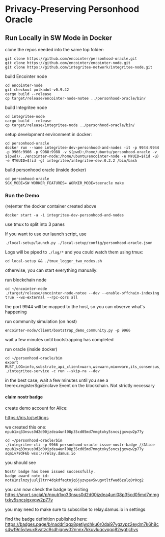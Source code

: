# Privacy-Preserving Personhood Oracle

## Run Locally in SW Mode in Docker

clone the repos needed into the same top folder:
```
git clone https://github.com/encointer/personhood-oracle.git
git clone https://github.com/encointer/encointer-node.git
git clone https://github.com/integritee-network/integritee-node.git
```

build Encointer node

```
cd encointer-node
git checkout polkadot-v0.9.42
cargo build --release
cp target/release/encointer-node-notee ../personhood-oracle/bin/
```

build Integritee node

```
cd integritee-node
cargo build --release
cp target/release/integritee-node ../personhood-oracle/bin/
```

setup development environment in docker:

```
cd personhood-oracle
docker run --name integritee-dev-personhood-and-nodes -it -p 9944:9944 -p 9966:9966 -p 9988:9988 -v $(pwd):/home/ubuntu/personhood-oracle -v $(pwd)/../encointer-node:/home/ubuntu/encointer-node -e MYUID=$(id -u) -e MYGUID=$(id -g) integritee/integritee-dev:0.2.2 /bin/bash
```

build personhood oracle (inside docker)
```
cd personhood-oracle
SGX_MODE=SW WORKER_FEATURES= WORKER_MODE=teeracle make
```

### Run the Demo

(re)enter the docker container created above
```
docker start -a -i integritee-dev-personhood-and-nodes
```
use tmux to split into 3 panes

If you want to use our launch script, use

```
./local-setup/launch.py ./local-setup/config/personhood-oracle.json
```
Logs will be piped to `./log/*` and you could watch them using tmux:
```
cd local-setup && ./tmux_logger_two_nodes.sh
```
otherwise, you can start everything manually:

run blockchain node
```
cd ~/encointer-node
./target/release/encointer-node-notee --dev --enable-offchain-indexing true --ws-external --rpc-cors all
```
the port 9944 will be mapped to the host, so you can observe what's happening

run community simulation (on host)
```
encointer-node/client/bootstrap_demo_community.py -p 9966
```
wait a few minutes until bootstrapping has completed

run oracle (inside docker)
```
cd ~/personhood-oracle/bin
export RUST_LOG=info,substrate_api_client=warn,ws=warn,mio=warn,its_consensus_common=info,sidechain=info,integritee_service=trace,enclave_runtime=trace,ac_node_api=warn,sp_io=warn,itc_parentchain_indirect_calls_executor=trace,itp_stf_executor=trace,itc_parentchain_light_client=trace,itc_parentchain_block_importer=trace,itp_stf_state_handler=trace,itc_direct_rpc_server=trace
./integritee-service -c run --skip-ra --dev
```
in the best case, wait a few minutes until you see a teerex.registerSgxEnclave Event on the blockchain. Not strictly necessary

#### claim nostr badge 

create demo account for Alice:

https://iris.to/settings

we created this one: `npub1xq33nsus0d2d00jzdea4unl08p35cd05md7mmgtxky5sncsjgxvqw2p77y`

```
cd ~/personhood-oracle/bin
./integritee-cli -p 9966 personhood-oracle issue-nostr-badge //Alice npub1xq33nsus0d2d00jzdea4unl08p35cd05md7mmgtxky5sncsjgxvqw2p77y sqm1v79dF6b wss://relay.damus.io
```
you should see

```
Nostr badge has been issued successfully.
badge award note id: note1nzlnzyjuuljltrr4dqkdfaqtnjq6jyzvpev5wugvtltfwud6zulq0r0cg2
```
you can now check the badge by visiting
https://snort.social/p/npub1xq33nsus0d2d00jzdea4unl08p35cd05md7mmgtxky5sncsjgxvqw2p77y

you may need to make sure to subscribe to relay.damus.io in settings

find the badge definition published here:
https://badges.page/b/naddr1qqx8qetjwdhku6r0daj97vgzypz2eydm7k6h8cs4wf9n5ylwux8vatzc9sdhjqnw02nnnx7kkuvluqcyqqq82wgtjchvs
